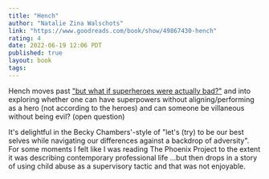 ```yaml
---
title: "Hench"
author: "Natalie Zina Walschots"
link: "https://www.goodreads.com/book/show/49867430-hench"
rating: 4
date: 2022-06-19 12:06 PDT
published: true
layout: book
tags:
---
```


Hench moves past ["but what if superheroes were actually bad?"](https://tvtropes.org/pmwiki/pmwiki.php/Main/BewareTheSuperman) and into exploring whether one can have superpowers without aligning/performing as a hero (not according to the heroes) and can someone be villaneous without being evil? (open question)

It's delightful in the Becky Chambers'-style of "let's (try) to be our best selves while navigating our differences against a backdrop of adversity". For some moments I felt like I was reading The Phoenix Project to the extent it was describing contemporary professional life ...but then drops in a story of using child abuse as a supervisory tactic and that was not enjoyable.
